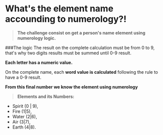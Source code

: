 # What's the element name accounding to numerology?!

> **The challenge consist on get a person's name element using numerology logic.**


###The logic
The result on the complete calculation must be from 0 to 9, that's why two digits results must be summed until 0-9 result.

**Each letter has a numeric value.** 

On the complete name, each **word value is calculated** following the rule to have a 0-9 result. 

**From this final number we know the element using numerology**
> 	**Elements and its Numbers:**
  - Spirit (0 | 9), 
  - Fire (1|5), 
  - Water (2|6), 
  - Air (3|7), 
  - Earth (4|8).
